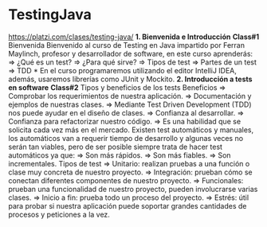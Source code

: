 # TestingJava
https://platzi.com/clases/testing-java/
**1. Bienvenida e Introducción**
    **Class#1**
        Bienvenida
            Bienvenido al curso de Testing en Java impartido por Ferran Maylinch, profesor y desarrollador de software, en este curso aprenderás:
            => ¿Qué es un test?
            => ¿Para qué sirve?
            => Tipos de test
            => Partes de un test
            => TDD
            * En el curso programaremos utilizando el editor IntelliJ IDEA, además, usaremos librerías como JUnit y Mockito.
**2. Introducción a tests en software**
    **Class#2**
        Tipos y beneficios de los tests
        Beneficios
            => Comprobar los requerimientos de nuestra aplicación.
            => Documentación y ejemplos de nuestras clases.
            => Mediante Test Driven Development (TDD) nos puede ayudar en el diseño de clases.
            => Confianza al desarrollar.
            => Confianza para refactorizar nuestro código.
            => Es una habilidad que se solicita cada vez más en el mercado.
        Existen test automáticos y manuales, los automáticos van a requerir tiempo de desarrollo y algunas veces no serán tan viables, pero de ser posible siempre trata de hacer test automáticos ya que:
            => Son más rápidos.
            => Son más fiables.
            => Son incrementales.
        Tipos de test
            => Unitario: realizan pruebas a una función o clase muy concreta de nuestro proyecto.
            => Integración: prueban cómo se conectan diferentes componentes de nuestro proyecto.
            => Funcionales: prueban una funcionalidad de nuestro proyecto, pueden involucrarse varias clases.
            => Inicio a fin: prueba todo un proceso del proyecto.
            => Estrés: útil para probar si nuestra aplicación puede soportar grandes cantidades de procesos y peticiones a la vez.